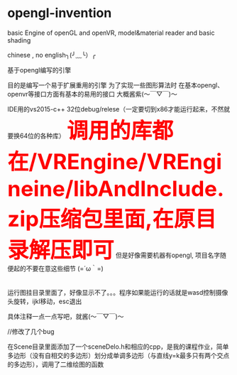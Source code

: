 # opengl-invention
basic Engine of openGL and openVR, model&amp;material reader and basic shading

chinese , no english╮(╯﹏╰）╭


基于opengl编写的引擎

目的是编写一个易于扩展重用的引擎
为了实现一些图形算法时
在基本opengl、openvr等接口方面有基本的易用的接口
大概酱紫(～￣▽￣)～ 

IDE用的vs2015-c++ 32位debug/relese（一定要切到x86才能运行起来，不然就要换64位的各种库）
<font size="20" color="red"><b> 调用的库都在/VREngine/VREngineine/libAndInclude.zip压缩包里面,在原目录解压即可</b></font>
但是好像需要机器有opengl,
项目名字随便起的不要在意这些细节 (=´ω｀=)
<br/>
<br/>
<br/>
运行图挂目录里面了，好像显示不了。。。程序如果能运行的话就是wasd控制摄像头旋转，ijkl移动，esc退出

具体注释一点一点写吧，就酱(～￣▽￣)～ 


//修改了几个bug

在Scene目录里面添加了一个sceneDelo.h和相应的cpp，是我的课程作业，简单多边形（没有自相交的多边形）划分成单调多边形（与直线y=k最多只有两个交点的多边形），调用了二维绘图的函数


